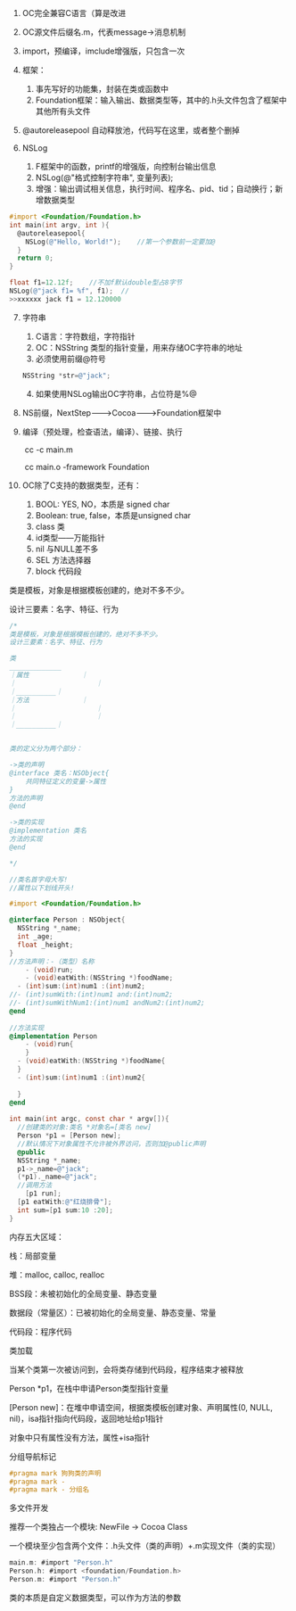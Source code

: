 1. OC完全兼容C语言（算是改进
2. OC源文件后缀名.m，代表message->消息机制
3. import，预编译，imclude增强版，只包含一次

4. 框架：
   1. 事先写好的功能集，封装在类或函数中
   2. Foundation框架：输入输出、数据类型等，其中的.h头文件包含了框架中其他所有头文件

5. @autoreleasepool 自动释放池，代码写在这里，或者整个删掉
6. NSLog
   1. F框架中的函数，printf的增强版，向控制台输出信息
   2. NSLog(@"格式控制字符串", 变量列表);
   3. 增强：输出调试相关信息，执行时间、程序名、pid、tid；自动换行；新增数据类型

```objective-c
#import <Foundation/Foundation.h>
int main(int argv, int ){
  @autoreleasepool{
    NSLog(@"Hello, World!");	//第一个参数前一定要加@
  }
  return 0;
}

float f1=12.12f;	//不加f默认double型占8字节
NSLog(@"jack f1= %f", f1);	//
>>xxxxxx jack f1 = 12.120000
```

7. 字符串

   1. C语言：字符数组，字符指针
   2. OC：NSString 类型的指针变量，用来存储OC字符串的地址
   3. 必须使用前缀@符号

   ```objective-c
   NSString *str=@"jack";
   ```

   4. 如果使用NSLog输出OC字符串，占位符是%@

8. NS前缀，NextStep--->Cocoa--->Foundation框架中



1. 编译（预处理，检查语法，编译）、链接、执行

   ​	cc -c main.m

   ​	cc main.o -framework Foundation

2. OC除了C支持的数据类型，还有：

   1. BOOL: YES, NO，本质是 signed char
   2. Boolean: true, false，本质是unsigned char
   3. class 类
   4. id类型——万能指针
   5. nil 与NULL差不多
   6. SEL 方法选择器
   7. block 代码段



类是模板，对象是根据模板创建的，绝对不多不少。

设计三要素：名字、特征、行为

```objective-c
/*
类是模板，对象是根据模板创建的，绝对不多不少。
设计三要素：名字、特征、行为

类
_____________
｜属性				｜
｜					 ｜
｜__________｜
｜方法				｜
｜					 ｜
｜					 ｜
｜__________｜


类的定义分为两个部分：

->类的声明
@interface 类名：NSObject{
	共同特征定义的变量->属性
}
方法的声明
@end

->类的实现
@implementation 类名
方法的实现
@end

*/

//类名首字母大写!
//属性以下划线开头!

#import <Foundation/Foundation.h>

@interface Person : NSObject{
  NSString *_name;
  int _age;
  float _height;
}
//方法声明：-（类型）名称
	- (void)run;
	- (void)eatWith:(NSString *)foodName;
  - (int)sum:(int)num1 :(int)num2;
//- (int)sumWith:(int)num1 and:(int)num2;
//- (int)sumWithNum1:(int)num1 andNum2:(int)num2;
@end
  
//方法实现
@implementation Person
	- (void)run{
	}
  - (void)eatWith:(NSString *)foodName{
  }
  - (int)sum:(int)num1 :(int)num2{
    
  }
@end
  
int main(int argc, const char * argv[]){
  //创建类的对象:类名 *对象名=[类名 new]
  Person *p1 = [Person new];
  //默认情况下对象属性不允许被外界访问，否则加@public声明
  @public
  NSString *_name;
  p1->_name=@"jack";
  (*p1)._name=@"jack";
  //调用方法
	[p1 run];
  [p1 eatWith:@"红烧排骨"];
  int sum=[p1 sum:10 :20];
}
```



内存五大区域：

栈：局部变量

堆：malloc, calloc, realloc

BSS段：未被初始化的全局变量、静态变量

数据段（常量区）：已被初始化的全局变量、静态变量、常量

代码段：程序代码



类加载

当某个类第一次被访问到，会将类存储到代码段，程序结束才被释放

Person *p1，在栈中申请Person类型指针变量

[Person new]：在堆中申请空间，根据类模板创建对象、声明属性(0, NULL, nil)，isa指针指向代码段，返回地址给p1指针

对象中只有属性没有方法，属性+isa指针



分组导航标记

```objective-c
#pragma mark 狗狗类的声明
#pragma mark -
#pragma mark - 分组名
```



多文件开发

推荐一个类独占一个模块: NewFile -> Cocoa Class

一个模块至少包含两个文件：.h头文件（类的声明）+.m实现文件（类的实现）

```objective-c
main.m: #import "Person.h"
Person.h: #import <foundation/Foundation.h>
Person.m: #import "Person.h"
```



类的本质是自定义数据类型，可以作为方法的参数